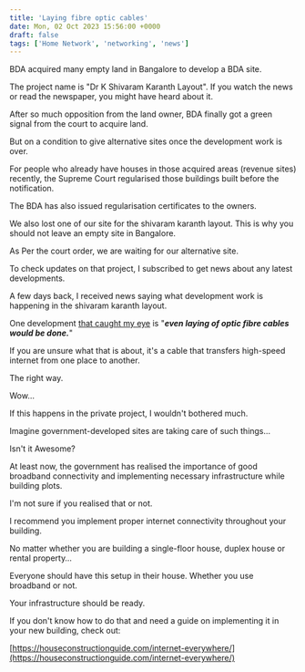 ```yaml
---
title: 'Laying fibre optic cables'
date: Mon, 02 Oct 2023 15:56:00 +0000
draft: false
tags: ['Home Network', 'networking', 'news']
---
```


BDA acquired many empty land in Bangalore to develop a BDA site.

The project name is "Dr K Shivaram Karanth Layout". If you watch the news or read the newspaper, you might have heard about it.

After so much opposition from the land owner, BDA finally got a green signal from the court to acquire land.

But on a condition to give alternative sites once the development work is over.

For people who already have houses in those acquired areas (revenue sites) recently, the Supreme Court regularised those buildings built before the notification.

The BDA has also issued regularisation certificates to the owners.

We also lost one of our site for the shivaram karanth layout. This is why you should not leave an empty site in Bangalore. 

As Per the court order, we are waiting for our alternative site.

To check updates on that project, I subscribed to get news about any latest developments.

A few days back, I received news saying what development work is happening in the shivaram karanth layout.

One development [that caught my eye](https://www.newindianexpress.com/cities/bengaluru/2023/sep/23/this-200m-road-to-set-the-bar-in-karanth-layout-2617464.html) is "**_even laying of optic fibre cables would be done._**"

If you are unsure what that is about, it's a cable that transfers high-speed internet from one place to another.

The right way.

Wow…

If this happens in the private project, I wouldn't bothered much.

Imagine government-developed sites are taking care of such things…

Isn't it Awesome?

At least now, the government has realised the importance of good broadband connectivity and implementing necessary infrastructure while building plots.

I'm not sure if you realised that or not.

I recommend you implement proper internet connectivity throughout your building.

No matter whether you are building a single-floor house, duplex house or rental property…

Everyone should have this setup in their house. Whether you use broadband or not.

Your infrastructure should be ready.

If you don't know how to do that and need a guide on implementing it in your new building, check out:

[https://houseconstructionguide.com/internet-everywhere/](https://houseconstructionguide.com/internet-everywhere/)